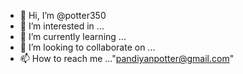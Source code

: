 - 👋 Hi, I’m @potter350
- 👀 I’m interested in ...
- 🌱 I’m currently learning ...
- 💞️ I’m looking to collaborate on ...
- 📫 How to reach me ..."pandiyanpotter@gmail.com"

<!---
potter350/potter350 is a ✨ special ✨ repository because its `README.md` (this file) appears on your GitHub profile.
You can click the Preview link to take a look at your changes.
--->

